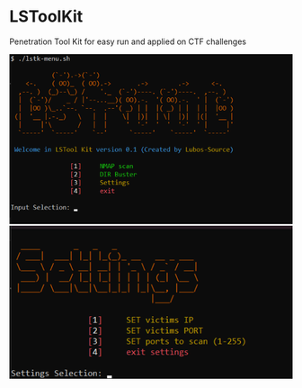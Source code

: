 # LSToolKit
Penetration Tool Kit for easy run and applied on CTF challenges

<img src=/img/main.png>
<br>
<img src=/img/settings.png>
